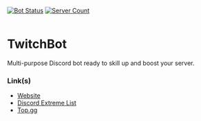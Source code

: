 <html>
<body>
  <main>
    <p>
      <a href="https://top.gg/bot/727930437997166653"><img src="https://top.gg/api/widget/status/727930437997166653.svg?noavatar=true" alt="Bot Status"></a>
      <a href="https://top.gg/bot/727930437997166653"><img src="https://top.gg/api/widget/servers/727930437997166653.svg?noavatar=true" alt="Server Count"></a></p>
    <p><img src="https://www.tubefilter.com/wp-content/uploads/2015/12/Twitch-Co-Stream-Game-Awards-PlayStation-Experience-2015.jpg" alt=""></p>
    <h1 id="twitchbot">TwitchBot</h1>
    <p>Multi-purpose Discord bot ready to skill up and boost your server.</p>
    <h3 id="link-s-">Link(s)</h3>
    <ul>
      <li><a href="https://discord-coding-community.github.io/TwitchBot/">Website</a></li>
      <li><a href="https://discordextremelist.xyz/en-US/bots/779442792324661249">Discord Extreme List</a></li>
      <li><a href="https://top.gg/bot/727930437997166653">Top.gg</a></li>
    </ul>    
  </main>
</body>
</html>
